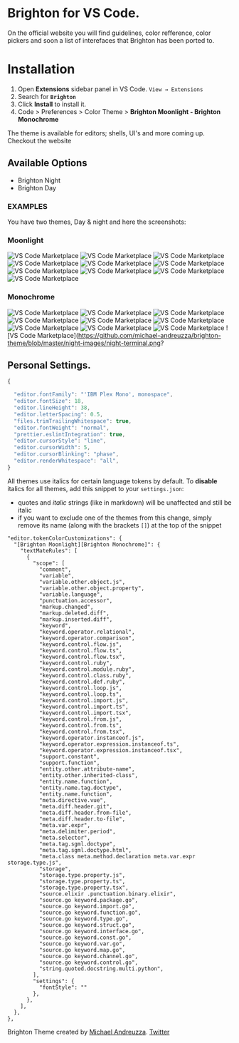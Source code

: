 

# Brighton for VS Code.

On the official website you will find guidelines, color refference, color pickers and soon a list of interefaces that Brighton has been ported to.


# Installation

1. Open **Extensions** sidebar panel in VS Code. `View → Extensions`
2. Search for **`Brighton`**
3. Click **Install** to install it.
4. Code > Preferences > Color Theme >
 **Brighton Moonlight - Brighton Monochrome**

The theme is available for editors; shells, UI's and more coming up. Checkout the website

## Available Options
- Brighton Night
- Brighton Day

### EXAMPLES
You have two themes, Day &amp; night and here the screenshots:
### Moonlight
![VS Code Marketplace](https://github.com/michael-andreuzza/brighton-theme/blob/master/day-images/day-cpp.png?raw=true)
![VS Code Marketplace](https://github.com/michael-andreuzza/brighton-theme/blob/master/day-images/day-cs.png?raw=true)
![VS Code Marketplace](https://github.com/michael-andreuzza/brighton-theme/blob/master/day-images/day-css.png?raw=true)
![VS Code Marketplace](https://github.com/michael-andreuzza/brighton-theme/blob/master/day-images/day-html.png?raw=true)
![VS Code Marketplace](https://github.com/michael-andreuzza/brighton-theme/blob/master/day-images/day-java.png?raw=true)
![VS Code Marketplace](https://github.com/michael-andreuzza/brighton-theme/blob/master/day-images/day-js.png?raw=true)
![VS Code Marketplace](https://github.com/michael-andreuzza/brighton-theme/blob/master/day-images/day-md.png?raw=true)
![VS Code Marketplace](https://github.com/michael-andreuzza/brighton-theme/blob/master/day-images/day-py.png?raw=true)
![VS Code Marketplace](https://github.com/michael-andreuzza/brighton-theme/blob/master/day-images/day-sh.png?raw=true)
![VS Code Marketplace](https://github.com/michael-andreuzza/brighton-theme/blob/master/day-images/day-terminal.png?raw=true)

### Monochrome
![VS Code Marketplace](https://github.com/michael-andreuzza/brighton-theme/blob/master/night-images/night-cpp.png?raw=true)
![VS Code Marketplace](https://github.com/michael-andreuzza/brighton-theme/blob/master/night-images/night-cs.png?raw=true)
![VS Code Marketplace](https://github.com/michael-andreuzza/brighton-theme/blob/master/night-images/night-css.png?raw=true)
![VS Code Marketplace](https://github.com/michael-andreuzza/brighton-theme/blob/master/night-images/night-html.png?raw=true)
![VS Code Marketplace](https://github.com/michael-andreuzza/brighton-theme/blob/master/night-images/night-java.png?raw=true)
![VS Code Marketplace](https://github.com/michael-andreuzza/brighton-theme/blob/master/night-images/night-js.png?raw=true)
![VS Code Marketplace](https://github.com/michael-andreuzza/brighton-theme/blob/master/night-images/night-md.png?raw=true)
![VS Code Marketplace](https://github.com/michael-andreuzza/brighton-theme/blob/master/night-images/night-py.png?raw=true)
![VS Code Marketplace](https://github.com/michael-andreuzza/brighton-theme/blob/master/night-images/night-sh.png?raw=true)
![VS Code Marketplace](https://github.com/michael-andreuzza/brighton-theme/blob/master/night-images/night-terminal.png?


## Personal Settings.

```js
{

  "editor.fontFamily": "'IBM Plex Mono', monospace",
  "editor.fontSize": 18,
  "editor.lineHeight": 38,
  "editor.letterSpacing": 0.5,
  "files.trimTrailingWhitespace": true,
  "editor.fontWeight": "normal",
  "prettier.eslintIntegration": true,
  "editor.cursorStyle": "line",
  "editor.cursorWidth": 5,
  "editor.cursorBlinking": "phase",
  "editor.renderWhitespace": "all",
}
```

All themes use italics for certain language tokens by default.
To **disable** italics for all themes, add this snippet to your `settings.json`:
  - quotes and *italic* strings (like in markdown) will be unaffected and still be italic
  - if you want to exclude one of the themes from this change, simply remove its name (along with the brackets `[]`) at the top of the snippet

```jsonc
"editor.tokenColorCustomizations": {
  "[Brighton Moonlight][Brighton Monochrome]": {
    "textMateRules": [
      {
        "scope": [
          "comment",
          "variable",
          "variable.other.object.js",
          "variable.other.object.property",
          "variable.language",
          "punctuation.accessor",
          "markup.changed",
          "markup.deleted.diff",
          "markup.inserted.diff",
          "keyword",
          "keyword.operator.relational",
          "keyword.operator.comparison",
          "keyword.control.flow.js",
          "keyword.control.flow.ts",
          "keyword.control.flow.tsx",
          "keyword.control.ruby",
          "keyword.control.module.ruby",
          "keyword.control.class.ruby",
          "keyword.control.def.ruby",
          "keyword.control.loop.js",
          "keyword.control.loop.ts",
          "keyword.control.import.js",
          "keyword.control.import.ts",
          "keyword.control.import.tsx",
          "keyword.control.from.js",
          "keyword.control.from.ts",
          "keyword.control.from.tsx",
          "keyword.operator.instanceof.js",
          "keyword.operator.expression.instanceof.ts",
          "keyword.operator.expression.instanceof.tsx",
          "support.constant",
          "support.function",
          "entity.other.attribute-name",
          "entity.other.inherited-class",
          "entity.name.function",
          "entity.name.tag.doctype",
          "entity.name.function",
          "meta.directive.vue",
          "meta.diff.header.git",
          "meta.diff.header.from-file",
          "meta.diff.header.to-file",
          "meta.var.expr",
          "meta.delimiter.period",
          "meta.selector",
          "meta.tag.sgml.doctype",
          "meta.tag.sgml.doctype.html",
          "meta.class meta.method.declaration meta.var.expr storage.type.js",
          "storage",
          "storage.type.property.js",
          "storage.type.property.ts",
          "storage.type.property.tsx",
          "source.elixir .punctuation.binary.elixir",
          "source.go keyword.package.go",
          "source.go keyword.import.go",
          "source.go keyword.function.go",
          "source.go keyword.type.go",
          "source.go keyword.struct.go",
          "source.go keyword.interface.go",
          "source.go keyword.const.go",
          "source.go keyword.var.go",
          "source.go keyword.map.go",
          "source.go keyword.channel.go",
          "source.go keyword.control.go",
          "string.quoted.docstring.multi.python",
        ],
        "settings": {
          "fontStyle": ""
        },
      },
    ],
  },
},
```

Brighton Theme created by [Michael Andreuzza](https://github.com/michael-andreuzza).
[Twitter](https://twitter.com/Mike_Andreuzza)
